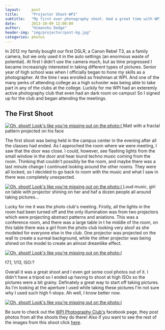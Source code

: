 ```yaml
---
layout:     post
title:      "Projector Shoot-WPI"
subtitle:   "My first ever photography shoot. Had a great time with WPI's wonderful photography club!"
date:       2013-10-09 12:00:00
author:     "Himanshu Dedge"
header-img: "img/projector/post-bg.jpg"
categories: photos
---
```


<p> In 2012 my family bought our first DSLR, a Canon Rebel T3, as a family camera, but we only used it in the auto settings (an enormous waste of potential). At first I didn't use the camera much, but as time progressed I became increasingly interested in taking different types of pictures. Senior year of high school was when I officially began to hone my skills as a photographer. At the time I was enrolled as freshman at WPI. And one of the many perks of attending college as a high schooler was being able to take part in any of the clubs at the college. Luckily for me WPI had an exteremly active photography club that even had an dark room on campus! So I signed up for the club and began attending the meetings.</p>

<h2 class="section-heading">The First Shoot</h2>

<a target="_blank" href="{{ site.baseurl }}/img/projector/IMG_4875.JPG">
    <img src="{{ site.baseurl }}/img/projector/IMG_4875.JPG" alt="Oh, shoot! Look's like you're missing out on the photo:(">
</a>
<span class="caption text-muted">Matt with a fractal pattern projected on his face</span>

<p>The first shoot was being held in the campus center in the evening after all the classes had ended. As I approched the room where we were meeting, I saw that the door was close. I could, however, see flashing lights from the small window in the door and hear lound techno music coming from the room. Thinking that couldn't possibly be the room, and maybe there was a last minute change I continued looking around the other rooms. They were all locked, so I decided to go back to room with the music and what I saw in there was completely unexpected.</p>

<a target="_blank" href="{{ site.baseurl }}/img/projector/IMG_4823.jpg">
    <img src="{{ site.baseurl }}/img/projector/IMG_4823.jpg" alt="Oh, shoot! Look's like you're missing out on the photo:(">
</a>
<span class="caption text-muted">Loud music, girl on table with projector shining on her and haf a dozen people all around taking pictures...</span>

<p>Lucky for me it was the photo club's meeting. Firstly, all the lights in the room had been turned off and the only illumination was from two projectors which were projecting abstract patterns and aniations. This was a conference room, and there was a large table in t he middle of the room, on this table there was a girl from the photo club looking very aloof as she modeled for everyone else in the club. One projector was projected on the wall to create a surreal background, while the other projector was being shined on the model to create an almost dreamlike effect.</p>


<a target="_blank" href="{{ site.baseurl }}/img/projector/IMG_4865.jpg">
    <img src="{{ site.baseurl }}/img/projector/IMG_4865.jpg" alt="Oh, shoot! Look's like you're missing out on the photo:(">
</a>

<span class="caption text-muted"> f7.1, 1/13, ISO:?</span>

<p>Overall it was a great shoot and I even got some cool photos out of it. I didn't have a tripod so I ended up having to shoot at high ISOs so the pictures were a bit grainy. Definately a great way to start off taking pictures. As I'm looking at the aperture I used while taking these pictures I'm not sure why I used such high f-stops. Ah well, I know better now.</p>

<a target="_blank" href="{{ site.baseurl }}/img/projector/IMG_4869_2.jpg">
    <img src="{{ site.baseurl }}/img/projector/IMG_4869_2.jpg" alt="Oh, shoot! Look's like you're missing out on the photo:(">
</a>

<p>Be sure to check out the <a arget="_blank" href="http://facebook.com/wpi_photo_club">WPI Photography Club's</a> facebook page, they post photos from all the shoots they do there! Also if you want to see the rest of the images from this shoot click <a arget="_blank" href="FLICKER">here</a>.</p>

